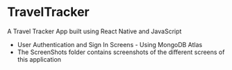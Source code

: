 # TravelTracker
A Travel Tracker App built using React Native and JavaScript
- User Authentication and Sign In Screens - Using MongoDB Atlas 
- The ScreenShots folder contains screenshots of the different screens of this application
